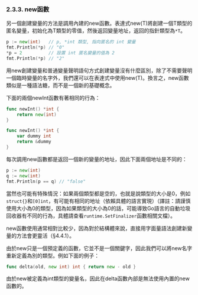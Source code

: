 ### 2.3.3. new函數

另一個創建變量的方法是調用內建的new函數。表達式new(T)將創建一個T類型的匿名變量，初始化為T類型的零值，然後返回變量地址，返回的指針類型為`*T`。

```Go
p := new(int)   // p, *int 類型, 指向匿名的 int 變量
fmt.Println(*p) // "0"
*p = 2          // 設置 int 匿名變量的值為 2
fmt.Println(*p) // "2"
```

用new創建變量和普通變量聲明語句方式創建變量沒有什麼區別，除了不需要聲明一個臨時變量的名字外，我們還可以在表達式中使用new(T)。換言之，new函數類似是一種語法糖，而不是一個新的基礎概念。

下面的兩個newInt函數有著相同的行為：

```Go
func newInt() *int {
	return new(int)
}

func newInt() *int {
	var dummy int
	return &dummy
}
```

每次調用new函數都是返回一個新的變量的地址，因此下面兩個地址是不同的：

```Go
p := new(int)
q := new(int)
fmt.Println(p == q) // "false"
```

當然也可能有特殊情況：如果兩個類型都是空的，也就是說類型的大小是0，例如`struct{}`和`[0]int`，有可能有相同的地址（依賴具體的語言實現）（譯註：請謹慎使用大小為0的類型，因為如果類型的大小為0的話，可能導致Go語言的自動垃圾回收器有不同的行為，具體請查看`runtime.SetFinalizer`函數相關文檔）。

new函數使用通常相對比較少，因為對於結構體來說，直接用字面量語法創建新變量的方法會更靈活（§4.4.1）。

由於new只是一個預定義的函數，它並不是一個關鍵字，因此我們可以將new名字重新定義為別的類型。例如下面的例子：

```Go
func delta(old, new int) int { return new - old }
```

由於new被定義為int類型的變量名，因此在delta函數內部是無法使用內置的new函數的。
